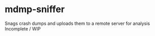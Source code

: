 # mdmp-sniffer
Snags crash dumps and uploads them to a remote server for analysis 
Incomplete / WIP 
